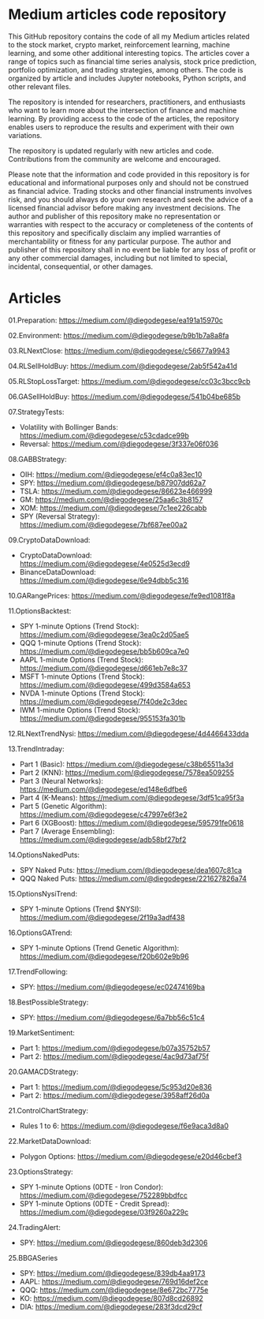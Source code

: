# Medium articles code repository

This GitHub repository contains the code of all my Medium articles related to the stock market, crypto market, reinforcement learning, machine learning, and some other additional interesting topics. The articles cover a range of topics such as financial time series analysis, stock price prediction, portfolio optimization, and trading strategies, among others. The code is organized by article and includes Jupyter notebooks, Python scripts, and other relevant files.

The repository is intended for researchers, practitioners, and enthusiasts who want to learn more about the intersection of finance and machine learning. By providing access to the code of the articles, the repository enables users to reproduce the results and experiment with their own variations.

The repository is updated regularly with new articles and code. Contributions from the community are welcome and encouraged.

Please note that the information and code provided in this repository is for educational and informational purposes only and should not be construed as financial advice. Trading stocks and other financial instruments involves risk, and you should always do your own research and seek the advice of a licensed financial advisor before making any investment decisions. The author and publisher of this repository make no representation or warranties with respect to the accuracy or completeness of the contents of this repository and specifically disclaim any implied warranties of merchantability or fitness for any particular purpose. The author and publisher of this repository shall in no event be liable for any loss of profit or any other commercial damages, including but not limited to special, incidental, consequential, or other damages.

# Articles
01.Preparation: https://medium.com/@diegodegese/ea191a15970c

02.Environment: https://medium.com/@diegodegese/b9b1b7a8a8fa

03.RLNextClose: https://medium.com/@diegodegese/c56677a9943

04.RLSellHoldBuy: https://medium.com/@diegodegese/2ab5f542a41d

05.RLStopLossTarget: https://medium.com/@diegodegese/cc03c3bcc9cb

06.GASellHoldBuy: https://medium.com/@diegodegese/541b04be685b

07.StrategyTests:
- Volatility with Bollinger Bands: https://medium.com/@diegodegese/c53cdadce99b
- Reversal: https://medium.com/@diegodegese/3f337e06f036

08.GABBStrategy: 
- OIH: https://medium.com/@diegodegese/ef4c0a83ec10
- SPY: https://medium.com/@diegodegese/b87907dd62a7
- TSLA: https://medium.com/@diegodegese/86623e466999
- GM: https://medium.com/@diegodegese/25aa6c3b8157
- XOM: https://medium.com/@diegodegese/7c1ee226cabb
- SPY (Reversal Strategy): https://medium.com/@diegodegese/7bf687ee00a2

09.CryptoDataDownload: 
- CryptoDataDownload: https://medium.com/@diegodegese/4e0525d3ecd9
- BinanceDataDownload: https://medium.com/@diegodegese/6e94dbb5c316

10.GARangePrices: https://medium.com/@diegodegese/fe9ed1081f8a

11.OptionsBacktest:
- SPY 1-minute Options (Trend Stock): https://medium.com/@diegodegese/3ea0c2d05ae5
- QQQ 1-minute Options (Trend Stock): https://medium.com/@diegodegese/bb5b609ca7e0
- AAPL 1-minute Options (Trend Stock): https://medium.com/@diegodegese/d661eb7e8c37
- MSFT 1-minute Options (Trend Stock): https://medium.com/@diegodegese/499d3584a653
- NVDA 1-minute Options (Trend Stock): https://medium.com/@diegodegese/7f40de2c3dec
- IWM 1-minute Options (Trend Stock): https://medium.com/@diegodegese/955153fa301b

12.RLNextTrendNysi: https://medium.com/@diegodegese/4d4466433dda

13.TrendIntraday:
- Part 1 (Basic): https://medium.com/@diegodegese/c38b65511a3d
- Part 2 (KNN): https://medium.com/@diegodegese/7578ea509255
- Part 3 (Neural Networks): https://medium.com/@diegodegese/ed148e6dfbe6
- Part 4 (K-Means): https://medium.com/@diegodegese/3df51ca95f3a
- Part 5 (Genetic Algorithm): https://medium.com/@diegodegese/c47997e6f3e2
- Part 6 (XGBoost): https://medium.com/@diegodegese/595791fe0618
- Part 7 (Average Ensembling): https://medium.com/@diegodegese/adb58bf27bf2

14.OptionsNakedPuts:
- SPY Naked Puts: https://medium.com/@diegodegese/dea1607c81ca
- QQQ Naked Puts: https://medium.com/@diegodegese/221627826a74

15.OptionsNysiTrend:
- SPY 1-minute Options (Trend $NYSI): https://medium.com/@diegodegese/2f19a3adf438

16.OptionsGATrend:
- SPY 1-minute Options (Trend Genetic Algorithm): https://medium.com/@diegodegese/f20b602e9b96

17.TrendFollowing:
- SPY: https://medium.com/@diegodegese/ec02474169ba

18.BestPossibleStrategy:
- SPY: https://medium.com/@diegodegese/6a7bb56c51c4

19.MarketSentiment: 
- Part 1: https://medium.com/@diegodegese/b07a35752b57
- Part 2: https://medium.com/@diegodegese/4ac9d73af75f

20.GAMACDStrategy:
- Part 1: https://medium.com/@diegodegese/5c953d20e836
- Part 2: https://medium.com/@diegodegese/3958aff26d0a

21.ControlChartStrategy: 
- Rules 1 to 6: https://medium.com/@diegodegese/f6e9aca3d8a0

22.MarketDataDownload:
- Polygon Options: https://medium.com/@diegodegese/e20d46cbef3

23.OptionsStrategy:
- SPY 1-minute Options (0DTE - Iron Condor): https://medium.com/@diegodegese/752289bbdfcc
- SPY 1-minute Options (0DTE - Credit Spread): https://medium.com/@diegodegese/03f9260a229c

24.TradingAlert:
- SPY: https://medium.com/@diegodegese/860deb3d2306

25.BBGASeries
- SPY: https://medium.com/@diegodegese/839db4aa9173
- AAPL: https://medium.com/@diegodegese/769d16def2ce
- QQQ: https://medium.com/@diegodegese/8e672bc7775e
- KO: https://medium.com/@diegodegese/807d8cd26892
- DIA: https://medium.com/@diegodegese/283f3dcd29cf
